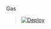 Gas
> [![Deploy](https://www.herokucdn.com/deploy/button.png)](https://dashboard.heroku.com/new?template=https://github.com/mariobiszz/students)

